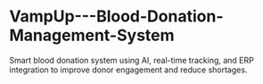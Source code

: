 # VampUp---Blood-Donation-Management-System
Smart blood donation system using AI, real-time tracking, and ERP integration to improve donor engagement and reduce shortages.
